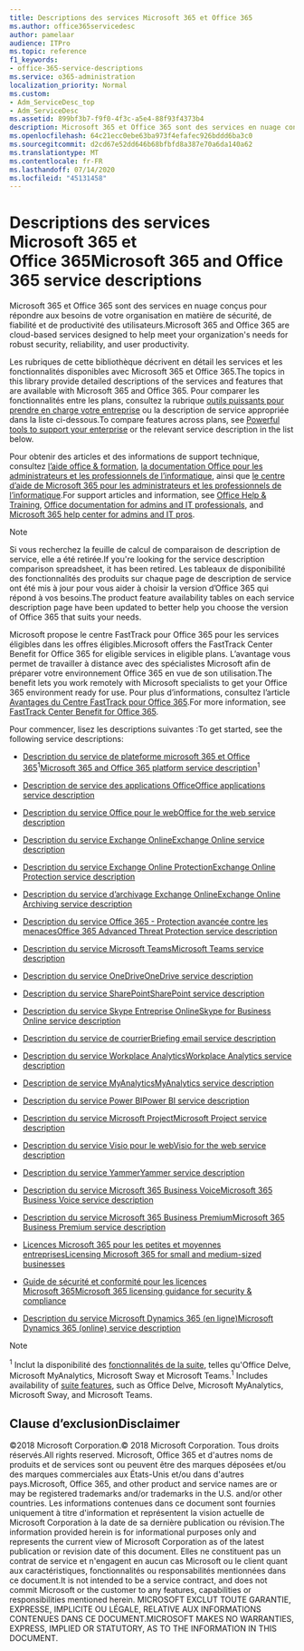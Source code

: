 ```yaml
---
title: Descriptions des services Microsoft 365 et Office 365
ms.author: office365servicedesc
author: pamelaar
audience: ITPro
ms.topic: reference
f1_keywords:
- office-365-service-descriptions
ms.service: o365-administration
localization_priority: Normal
ms.custom:
- Adm_ServiceDesc_top
- Adm_ServiceDesc
ms.assetid: 899bf3b7-f9f0-4f3c-a5e4-88f93f4373b4
description: Microsoft 365 et Office 365 sont des services en nuage conçus pour répondre aux besoins de votre organisation en matière de sécurité, de fiabilité et de productivité des utilisateurs.
ms.openlocfilehash: 64c21ecc0ebe63ba973f4efafec926bddd6ba3c0
ms.sourcegitcommit: d2cd67e52dd646b68bfbfd8a387e70a6da140a62
ms.translationtype: MT
ms.contentlocale: fr-FR
ms.lasthandoff: 07/14/2020
ms.locfileid: "45131458"
---
```

# <a name="microsoft-365-and-office-365-service-descriptions"></a><span data-ttu-id="376ce-103">Descriptions des services Microsoft 365 et Office 365</span><span class="sxs-lookup"><span data-stu-id="376ce-103">Microsoft 365 and Office 365 service descriptions</span></span> 

<span data-ttu-id="376ce-104">Microsoft 365 et Office 365 sont des services en nuage conçus pour répondre aux besoins de votre organisation en matière de sécurité, de fiabilité et de productivité des utilisateurs.</span><span class="sxs-lookup"><span data-stu-id="376ce-104">Microsoft 365 and Office 365 are cloud-based services designed to help meet your organization's needs for robust security, reliability, and user productivity.</span></span> 
  
<span data-ttu-id="376ce-105">Les rubriques de cette bibliothèque décrivent en détail les services et les fonctionnalités disponibles avec Microsoft 365 et Office 365.</span><span class="sxs-lookup"><span data-stu-id="376ce-105">The topics in this library provide detailed descriptions of the services and features that are available with Microsoft 365 and Office 365.</span></span> <span data-ttu-id="376ce-106">Pour comparer les fonctionnalités entre les plans, consultez la rubrique [outils puissants pour prendre en charge votre entreprise](https://go.microsoft.com/fwlink/?LinkID=799177&amp;clcid=0x409) ou la description de service appropriée dans la liste ci-dessous.</span><span class="sxs-lookup"><span data-stu-id="376ce-106">To compare features across plans, see [Powerful tools to support your enterprise](https://go.microsoft.com/fwlink/?LinkID=799177&amp;clcid=0x409) or the relevant service description in the list below.</span></span> 
  
<span data-ttu-id="376ce-107">Pour obtenir des articles et des informations de support technique, consultez [l’aide office & formation](https://support.office.com/), [la documentation Office pour les administrateurs et les professionnels de l’informatique](https://docs.microsoft.com/office/), ainsi que [le centre d’aide de Microsoft 365 pour les administrateurs et les professionnels de l’informatique](https://docs.microsoft.com/microsoft-365/?view=o365-worldwide).</span><span class="sxs-lookup"><span data-stu-id="376ce-107">For support articles and information, see [Office Help & Training](https://support.office.com/), [Office documentation for admins and IT professionals](https://docs.microsoft.com/office/), and [Microsoft 365 help center for admins and IT pros](https://docs.microsoft.com/microsoft-365/?view=o365-worldwide).</span></span>
  
> [!NOTE]
> <span data-ttu-id="376ce-108">Si vous recherchez la feuille de calcul de comparaison de description de service, elle a été retirée.</span><span class="sxs-lookup"><span data-stu-id="376ce-108">If you're looking for the service description comparison spreadsheet, it has been retired.</span></span> <span data-ttu-id="376ce-109">Les tableaux de disponibilité des fonctionnalités des produits sur chaque page de description de service ont été mis à jour pour vous aider à choisir la version d’Office 365 qui répond à vos besoins.</span><span class="sxs-lookup"><span data-stu-id="376ce-109">The product feature availability tables on each service description page have been updated to better help you choose the version of Office 365 that suits your needs.</span></span> 
  
<span data-ttu-id="376ce-110">Microsoft propose le centre FastTrack pour Office 365 pour les services éligibles dans les offres éligibles.</span><span class="sxs-lookup"><span data-stu-id="376ce-110">Microsoft offers the FastTrack Center Benefit for Office 365 for eligible services in eligible plans.</span></span> <span data-ttu-id="376ce-111">L’avantage vous permet de travailler à distance avec des spécialistes Microsoft afin de préparer votre environnement Office 365 en vue de son utilisation.</span><span class="sxs-lookup"><span data-stu-id="376ce-111">The benefit lets you work remotely with Microsoft specialists to get your Office 365 environment ready for use.</span></span> <span data-ttu-id="376ce-112">Pour plus d’informations, consultez l’article [Avantages du Centre FastTrack pour Office 365](https://docs.microsoft.com/fasttrack/O365-fasttrack-benefit-for-office-365).</span><span class="sxs-lookup"><span data-stu-id="376ce-112">For more information, see [FastTrack Center Benefit for Office 365](https://docs.microsoft.com/fasttrack/O365-fasttrack-benefit-for-office-365).</span></span>
  
<span data-ttu-id="376ce-113">Pour commencer, lisez les descriptions suivantes :</span><span class="sxs-lookup"><span data-stu-id="376ce-113">To get started, see the following service descriptions:</span></span>
  
- <span data-ttu-id="376ce-114">[Description du service de plateforme microsoft 365 et Office 365](office-365-platform-service-description/office-365-platform-service-description.md)<sup>1</sup></span><span class="sxs-lookup"><span data-stu-id="376ce-114">[Microsoft 365 and Office 365 platform service description](office-365-platform-service-description/office-365-platform-service-description.md)<sup>1</sup></span></span>

- [<span data-ttu-id="376ce-115">Description de service des applications Office</span><span class="sxs-lookup"><span data-stu-id="376ce-115">Office applications service description</span></span>](office-applications-service-description/office-applications-service-description.md)

- [<span data-ttu-id="376ce-116">Description du service Office pour le web</span><span class="sxs-lookup"><span data-stu-id="376ce-116">Office for the web service description</span></span>](office-online-service-description/office-online-service-description.md)

- [<span data-ttu-id="376ce-117">Description du service Exchange Online</span><span class="sxs-lookup"><span data-stu-id="376ce-117">Exchange Online service description</span></span>](exchange-online-service-description/exchange-online-service-description.md)

- [<span data-ttu-id="376ce-118">Description du service Exchange Online Protection</span><span class="sxs-lookup"><span data-stu-id="376ce-118">Exchange Online Protection service description</span></span>](exchange-online-protection-service-description/exchange-online-protection-service-description.md)

- [<span data-ttu-id="376ce-119">Description du service d’archivage Exchange Online</span><span class="sxs-lookup"><span data-stu-id="376ce-119">Exchange Online Archiving service description</span></span>](exchange-online-archiving-service-description/exchange-online-archiving-service-description.md)

- [<span data-ttu-id="376ce-120">Description du service Office 365 - Protection avancée contre les menaces</span><span class="sxs-lookup"><span data-stu-id="376ce-120">Office 365 Advanced Threat Protection service description</span></span>](office-365-advanced-threat-protection-service-description.md)

- [<span data-ttu-id="376ce-121">Description du service Microsoft Teams</span><span class="sxs-lookup"><span data-stu-id="376ce-121">Microsoft Teams service description</span></span>](teams-service-description.md)

- [<span data-ttu-id="376ce-122">Description du service OneDrive</span><span class="sxs-lookup"><span data-stu-id="376ce-122">OneDrive service description</span></span>](onedrive-for-business-service-description.md)

- [<span data-ttu-id="376ce-123">Description du service SharePoint</span><span class="sxs-lookup"><span data-stu-id="376ce-123">SharePoint service description</span></span>](sharepoint-online-service-description/sharepoint-online-service-description.md)

- [<span data-ttu-id="376ce-124">Description du service Skype Entreprise Online</span><span class="sxs-lookup"><span data-stu-id="376ce-124">Skype for Business Online service description</span></span>](skype-for-business-online-service-description/skype-for-business-online-service-description.md)

- [<span data-ttu-id="376ce-125">Description du service de courrier</span><span class="sxs-lookup"><span data-stu-id="376ce-125">Briefing email service description</span></span>](briefing-service-description.md)

- [<span data-ttu-id="376ce-126">Description du service Workplace Analytics</span><span class="sxs-lookup"><span data-stu-id="376ce-126">Workplace Analytics service description</span></span>](workplace-analytics-service-description.md)

- [<span data-ttu-id="376ce-127">Description de service MyAnalytics</span><span class="sxs-lookup"><span data-stu-id="376ce-127">MyAnalytics service description</span></span>](mya-service-description.md)

- [<span data-ttu-id="376ce-128">Description du service Power BI</span><span class="sxs-lookup"><span data-stu-id="376ce-128">Power BI service description</span></span>](power-bi-service-description.md)

- [<span data-ttu-id="376ce-129">Description du service Microsoft Project</span><span class="sxs-lookup"><span data-stu-id="376ce-129">Microsoft Project service description</span></span>](project-online-service-description/project-online-service-description.md)

- [<span data-ttu-id="376ce-130">Description du service Visio pour le web</span><span class="sxs-lookup"><span data-stu-id="376ce-130">Visio for the web service description</span></span>](visio-online-service-description/visio-online-service-description.md)

- [<span data-ttu-id="376ce-131">Description du service Yammer</span><span class="sxs-lookup"><span data-stu-id="376ce-131">Yammer service description</span></span>](yammer-service-description/yammer-service-description.md)

- [<span data-ttu-id="376ce-132">Description du service Microsoft 365 Business Voice</span><span class="sxs-lookup"><span data-stu-id="376ce-132">Microsoft 365 Business Voice service description</span></span>](microsoft-365-business-voice-service-description.md)

- [<span data-ttu-id="376ce-133">Description du service Microsoft 365 Business Premium</span><span class="sxs-lookup"><span data-stu-id="376ce-133">Microsoft 365 Business Premium service description</span></span>](microsoft-365-service-descriptions/microsoft-365-business-service-description.md)

- [<span data-ttu-id="376ce-134">Licences Microsoft 365 pour les petites et moyennes entreprises</span><span class="sxs-lookup"><span data-stu-id="376ce-134">Licensing Microsoft 365 for small and medium-sized businesses</span></span>](microsoft-365-service-descriptions/licensing-microsoft-365-in-smb.md)

- [<span data-ttu-id="376ce-135">Guide de sécurité et conformité pour les licences Microsoft 365</span><span class="sxs-lookup"><span data-stu-id="376ce-135">Microsoft 365 licensing guidance for security & compliance</span></span>](microsoft-365-service-descriptions/microsoft-365-tenantlevel-services-licensing-guidance/microsoft-365-security-compliance-licensing-guidance.md)

- [<span data-ttu-id="376ce-136">Description du service Microsoft Dynamics 365 (en ligne)</span><span class="sxs-lookup"><span data-stu-id="376ce-136">Microsoft Dynamics 365 (online) service description</span></span>](microsoft-dynamics-365-online-service-description.md)

> [!NOTE]
> <span data-ttu-id="376ce-137"><sup>1</sup> Inclut la disponibilité des [fonctionnalités de la suite](https://docs.microsoft.com/office365/servicedescriptions/office-365-platform-service-description/office-365-suite-features), telles qu'Office Delve, Microsoft MyAnalytics, Microsoft Sway et Microsoft Teams.</span><span class="sxs-lookup"><span data-stu-id="376ce-137"><sup>1</sup> Includes availability of [suite features](https://docs.microsoft.com/office365/servicedescriptions/office-365-platform-service-description/office-365-suite-features), such as Office Delve, Microsoft MyAnalytics, Microsoft Sway, and Microsoft Teams.</span></span>
  
## <a name="disclaimer"></a><span data-ttu-id="376ce-138">Clause d’exclusion</span><span class="sxs-lookup"><span data-stu-id="376ce-138">Disclaimer</span></span>

<span data-ttu-id="376ce-139">&copy;2018 Microsoft Corporation.</span><span class="sxs-lookup"><span data-stu-id="376ce-139">&copy; 2018 Microsoft Corporation.</span></span> <span data-ttu-id="376ce-140">Tous droits réservés.</span><span class="sxs-lookup"><span data-stu-id="376ce-140">All rights reserved.</span></span> <span data-ttu-id="376ce-141">Microsoft, Office 365 et d'autres noms de produits et de services sont ou peuvent être des marques déposées et/ou des marques commerciales aux États-Unis et/ou dans d'autres pays.</span><span class="sxs-lookup"><span data-stu-id="376ce-141">Microsoft, Office 365, and other product and service names are or may be registered trademarks and/or trademarks in the U.S. and/or other countries.</span></span> <span data-ttu-id="376ce-142">Les informations contenues dans ce document sont fournies uniquement à titre d'information et représentent la vision actuelle de Microsoft Corporation à la date de sa dernière publication ou révision.</span><span class="sxs-lookup"><span data-stu-id="376ce-142">The information provided herein is for informational purposes only and represents the current view of Microsoft Corporation as of the latest publication or revision date of this document.</span></span> <span data-ttu-id="376ce-143">Elles ne constituent pas un contrat de service et n'engagent en aucun cas Microsoft ou le client quant aux caractéristiques, fonctionnalités ou responsabilités mentionnées dans ce document.</span><span class="sxs-lookup"><span data-stu-id="376ce-143">It is not intended to be a service contract, and does not commit Microsoft or the customer to any features, capabilities or responsibilities mentioned herein.</span></span> <span data-ttu-id="376ce-144">MICROSOFT EXCLUT TOUTE GARANTIE, EXPRESSE, IMPLICITE OU LÉGALE, RELATIVE AUX INFORMATIONS CONTENUES DANS CE DOCUMENT.</span><span class="sxs-lookup"><span data-stu-id="376ce-144">MICROSOFT MAKES NO WARRANTIES, EXPRESS, IMPLIED OR STATUTORY, AS TO THE INFORMATION IN THIS DOCUMENT.</span></span>
 